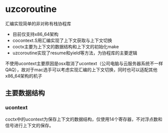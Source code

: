 # uzcoroutine
汇编实现简单的非对称有栈协程库
* 目前仅支持x86_64架构
* cocontext.S用汇编实现了上下文获取与上下文切换
* coctx主要为上下文的数据结构和上下文的初始化make
* uzcoroutine实现了resume和yield等方法，为协程库的主要逻辑


不使用ucontext主要原因是osx取消了ucontext（公司电脑与云服务器系统不一样QAQ），故对于mac选手可以考虑实现汇编的上下文切换，同时也可以适配其他x86_64架构的机子

## 主要数据结构
### ucontext
coctx中的ucontext为保存上下文的数据结构，仅使用14个寄存器，不对浮点数和信号进行上下文的保存。
